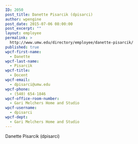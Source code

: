 ```yaml
---
ID: 2050
post_title: Danette Pisarcik (dpisarci)
author: wpengine
post_date: 2015-07-06 08:00:00
post_excerpt: ""
layout: employee
permalink: >
  http://www.umw.edu/directory/employee/danette-pisarcik/
published: true
wpcf-first-name:
  - Danette
wpcf-last-name:
  - Pisarcik
wpcf-title:
  - Docent
wpcf-email:
  - dpisarci@umw.edu
wpcf-phone:
  - (540) 654-1846
wpcf-office-room-number:
  - Gari Melchers Home and Studio
wpcf-username:
  - dpisarci
wpcf-dept:
  - Gari Melchers Home and Studio
---
```

Danette Pisarcik (dpisarci)